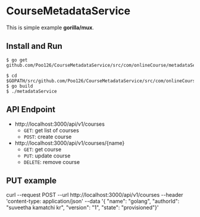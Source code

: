 # CourseMetadataService

This is simple example **gorilla/mux**.  

## Install and Run
```shell
$ go get github.com/Poo126/CourseMetadataService/src/com/onlineCourse/metadataService

$ cd $GOPATH/src/github.com/Poo126/CourseMetadataService/src/com/onlineCourse/metadataService
$ go build
$ ./metadataService
```

## API Endpoint
- http://localhost:3000/api/v1/courses
    - `GET`: get list of courses
    - `POST`: create course
- http://localhost:3000/api/v1/courses/{name}
    - `GET`: get course
    - `PUT`: update course
    - `DELETE`: remove course

## PUT example
curl --request POST --url http://localhost:3000/api/v1/courses --header 'content-type: application/json' --data 
'{ 
  "name": "golang",
  "authorId": "suveetha kamatchi kr",
"version": "1", "state": "provisioned"}'